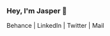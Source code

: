 ### Hey, I'm Jasper 👋

Behance | LinkedIn | Twitter | Mail


[Behance]: https://www.behance.net/jaspervermeul/projects
[LinkedIn]: https://www.linkedin.com/in/jasper-vermeulen-739b88180/
[Twitter]: https://twitter.com/Jaspervermm
[Mail]: mailto:jaspervermeulen@icloud.com